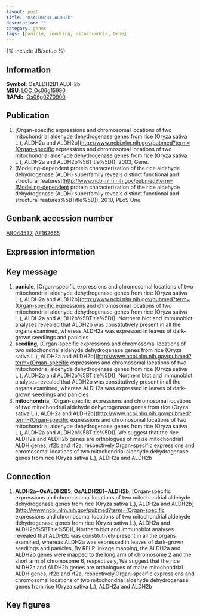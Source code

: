 ```yaml
---
layout: post
title: "OsALDH2B1,ALDH2b"
description: ""
category: genes
tags: [panicle, seedling, mitochondria, Gene]
---
```

{% include JB/setup %}

## Information
__Symbol__: OsALDH2B1,ALDH2b  
__MSU__: [LOC_Os06g15990](http://rice.plantbiology.msu.edu/cgi-bin/ORF_infopage.cgi?orf=LOC_Os06g15990)  
__RAPdb__: [Os06g0270900](http://rapdb.dna.affrc.go.jp/viewer/gbrowse_details/irgsp1?name=Os06g0270900)  

## Publication
1. [Organ-specific expressions and chromosomal locations of two mitochondrial aldehyde dehydrogenase genes from rice (Oryza sativa L.), ALDH2a and ALDH2b](http://www.ncbi.nlm.nih.gov/pubmed?term=(Organ-specific expressions and chromosomal locations of two mitochondrial aldehyde dehydrogenase genes from rice (Oryza sativa L.), ALDH2a and ALDH2b%5BTitle%5D)), 2003, Gene.
2. [Modeling-dependent protein characterization of the rice aldehyde dehydrogenase (ALDH) superfamily reveals distinct functional and structural features](http://www.ncbi.nlm.nih.gov/pubmed?term=(Modeling-dependent protein characterization of the rice aldehyde dehydrogenase (ALDH) superfamily reveals distinct functional and structural features%5BTitle%5D)), 2010, PLoS One.

## Genbank accession number
[AB044537](http://www.ncbi.nlm.nih.gov/nuccore/AB044537), [AF162665](http://www.ncbi.nlm.nih.gov/nuccore/AF162665)

## Expression information

## Key message
1. __panicle__, [Organ-specific expressions and chromosomal locations of two mitochondrial aldehyde dehydrogenase genes from rice (Oryza sativa L.), ALDH2a and ALDH2b](http://www.ncbi.nlm.nih.gov/pubmed?term=(Organ-specific expressions and chromosomal locations of two mitochondrial aldehyde dehydrogenase genes from rice (Oryza sativa L.), ALDH2a and ALDH2b%5BTitle%5D)),  Northern blot and immunoblot analyses revealed that ALDH2b was constitutively present in all the organs examined, whereas ALDH2a was expressed in leaves of dark-grown seedlings and panicles
2. __seedling__, [Organ-specific expressions and chromosomal locations of two mitochondrial aldehyde dehydrogenase genes from rice (Oryza sativa L.), ALDH2a and ALDH2b](http://www.ncbi.nlm.nih.gov/pubmed?term=(Organ-specific expressions and chromosomal locations of two mitochondrial aldehyde dehydrogenase genes from rice (Oryza sativa L.), ALDH2a and ALDH2b%5BTitle%5D)),  Northern blot and immunoblot analyses revealed that ALDH2b was constitutively present in all the organs examined, whereas ALDH2a was expressed in leaves of dark-grown seedlings and panicles
3. __mitochondria__, [Organ-specific expressions and chromosomal locations of two mitochondrial aldehyde dehydrogenase genes from rice (Oryza sativa L.), ALDH2a and ALDH2b](http://www.ncbi.nlm.nih.gov/pubmed?term=(Organ-specific expressions and chromosomal locations of two mitochondrial aldehyde dehydrogenase genes from rice (Oryza sativa L.), ALDH2a and ALDH2b%5BTitle%5D)),  We suggest that the rice ALDH2a and ALDH2b genes are orthologues of maize mitochondrial ALDH genes, rf2b and rf2a, respectively,Organ-specific expressions and chromosomal locations of two mitochondrial aldehyde dehydrogenase genes from rice (Oryza sativa L.), ALDH2a and ALDH2b

## Connection
1. __ALDH2a~OsALDH2B5__, __OsALDH2B1~ALDH2b__, [Organ-specific expressions and chromosomal locations of two mitochondrial aldehyde dehydrogenase genes from rice (Oryza sativa L.), ALDH2a and ALDH2b](http://www.ncbi.nlm.nih.gov/pubmed?term=(Organ-specific expressions and chromosomal locations of two mitochondrial aldehyde dehydrogenase genes from rice (Oryza sativa L.), ALDH2a and ALDH2b%5BTitle%5D)),  Northern blot and immunoblot analyses revealed that ALDH2b was constitutively present in all the organs examined, whereas ALDH2a was expressed in leaves of dark-grown seedlings and panicles, By RFLP linkage mapping, the ALDH2a and ALDH2b genes were mapped to the long arm of chromosome 2 and the short arm of chromosome 6, respectively, We suggest that the rice ALDH2a and ALDH2b genes are orthologues of maize mitochondrial ALDH genes, rf2b and rf2a, respectively,Organ-specific expressions and chromosomal locations of two mitochondrial aldehyde dehydrogenase genes from rice (Oryza sativa L.), ALDH2a and ALDH2b

## Key figures


